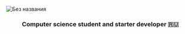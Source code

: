 
![Без названия](https://user-images.githubusercontent.com/44576572/162609705-86be2d08-387a-4561-8a6d-efd92b5f4d8a.png)
<h3 align="center">Computer science student and starter developer 🇷🇺</h3>

<!--
**Faburlas/Faburlas** is a ✨ _special_ ✨ repository because its `README.md` (this file) appears on your GitHub profile.

Here are some ideas to get you started:

- 🔭 I’m currently working on ...
- 🌱 I’m currently learning ...
- 👯 I’m looking to collaborate on ...
- 🤔 I’m looking for help with ...
- 💬 Ask me about ...
- 📫 How to reach me: ...
- 😄 Pronouns: ...
- ⚡ Fun fact: ...
-->

